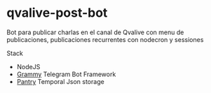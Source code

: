 # qvalive-post-bot

Bot para publicar charlas en el canal de Qvalive con menu de publicaciones, publicaciones recurrentes con nodecron y sessiones

Stack

- NodeJS
- [Grammy](https://grammy.dev/) Telegram Bot Framework
- [Pantry](https://getpantry.cloud) Temporal Json storage
